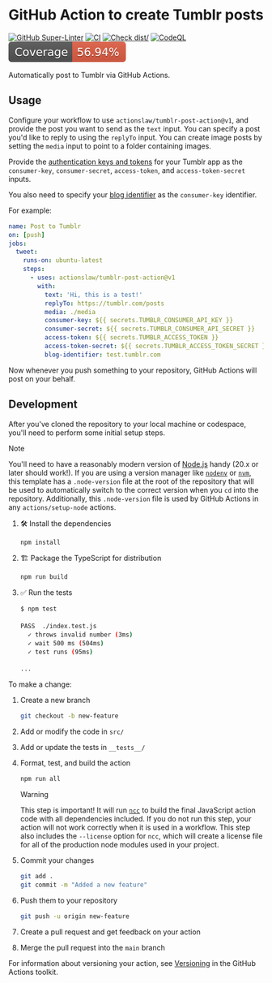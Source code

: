 # GitHub Action to create Tumblr posts

[![GitHub Super-Linter](https://github.com/actionslaw/tumblr-post-action/actions/workflows/linter.yml/badge.svg)](https://github.com/actionslaw/tumblr-post-action/actions/workflows/linter.yml)
[![CI](https://github.com/actionslaw/tumblr-post-action/actions/workflows/ci.yml/badge.svg)](https://github.com/actionslaw/tumblr-post-action/actions/workflows/ci.yml)
[![Check dist/](https://github.com/actionslaw/tumblr-post-action/actions/workflows/check-dist.yml/badge.svg)](https://github.com/actionslaw/tumblr-post-action/actions/workflows/check-dist.yml)
[![CodeQL](https://github.com/actionslaw/tumblr-post-action/actions/workflows/codeql-analysis.yml/badge.svg)](https://github.com/actionslaw/tumblr-post-action/actions/workflows/codeql-analysis.yml)
![Coverage](./badges/coverage.svg)

Automatically post to Tumblr via GitHub Actions.

## Usage

Configure your workflow to use `actionslaw/tumblr-post-action@v1`, and provide
the post you want to send as the `text` input. You can specify a post you'd like
to reply to using the `replyTo` input. You can create image posts by setting the
`media` input to point to a folder containing images.

Provide the
[authentication keys and tokens](https://tumblr.github.io/tumblr.js/index.html#md:authentication)
for your Tumblr app as the `consumer-key`, `consumer-secret`, `access-token`,
and `access-token-secret` inputs.

You also need to specify your
[blog identifier](https://www.tumblr.com/docs/en/api/v2#blog-identifiers) as the
`consumer-key` identifier.

For example:

```yml
name: Post to Tumblr
on: [push]
jobs:
  tweet:
    runs-on: ubuntu-latest
    steps:
      - uses: actionslaw/tumblr-post-action@v1
        with:
          text: 'Hi, this is a test!'
          replyTo: https://tumblr.com/posts
          media: ./media
          consumer-key: ${{ secrets.TUMBLR_CONSUMER_API_KEY }}
          consumer-secret: ${{ secrets.TUMBLR_CONSUMER_API_SECRET }}
          access-token: ${{ secrets.TUMBLR_ACCESS_TOKEN }}
          access-token-secret: ${{ secrets.TUMBLR_ACCESS_TOKEN_SECRET }}
          blog-identifier: test.tumblr.com
```

Now whenever you push something to your repository, GitHub Actions will post on
your behalf.

## Development

After you've cloned the repository to your local machine or codespace, you'll
need to perform some initial setup steps.

> [!NOTE]
>
> You'll need to have a reasonably modern version of
> [Node.js](https://nodejs.org) handy (20.x or later should work!). If you are
> using a version manager like [`nodenv`](https://github.com/nodenv/nodenv) or
> [`nvm`](https://github.com/nvm-sh/nvm), this template has a `.node-version`
> file at the root of the repository that will be used to automatically switch
> to the correct version when you `cd` into the repository. Additionally, this
> `.node-version` file is used by GitHub Actions in any `actions/setup-node`
> actions.

1. :hammer_and_wrench: Install the dependencies

   ```bash
   npm install
   ```

1. :building_construction: Package the TypeScript for distribution

   ```bash
   npm run build
   ```

1. :white_check_mark: Run the tests

   ```bash
   $ npm test

   PASS  ./index.test.js
     ✓ throws invalid number (3ms)
     ✓ wait 500 ms (504ms)
     ✓ test runs (95ms)

   ...
   ```

To make a change:

1. Create a new branch

   ```bash
   git checkout -b new-feature
   ```

1. Add or modify the code in `src/`
1. Add or update the tests in `__tests__/`
1. Format, test, and build the action

   ```bash
   npm run all
   ```

   > [!WARNING]
   >
   > This step is important! It will run [`ncc`](https://github.com/vercel/ncc)
   > to build the final JavaScript action code with all dependencies included.
   > If you do not run this step, your action will not work correctly when it is
   > used in a workflow. This step also includes the `--license` option for
   > `ncc`, which will create a license file for all of the production node
   > modules used in your project.

1. Commit your changes

   ```bash
   git add .
   git commit -m "Added a new feature"
   ```

1. Push them to your repository

   ```bash
   git push -u origin new-feature
   ```

1. Create a pull request and get feedback on your action
1. Merge the pull request into the `main` branch

For information about versioning your action, see
[Versioning](https://github.com/actions/toolkit/blob/master/docs/action-versioning.md)
in the GitHub Actions toolkit.
